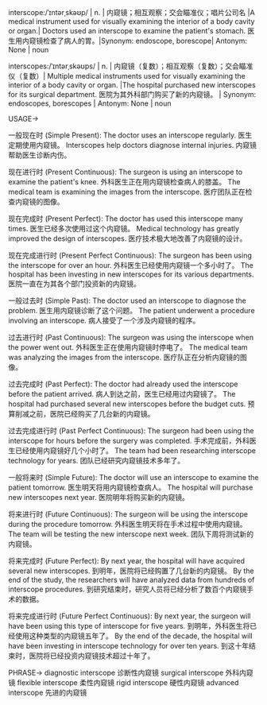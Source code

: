 interscope:/ˈɪntərˌskəʊp/ | n. | 内窥镜；相互观察；交会瞄准仪；唱片公司名 |A medical instrument used for visually examining the interior of a body cavity or organ.| Doctors used an interscope to examine the patient's stomach. 医生用内窥镜检查了病人的胃。|Synonym: endoscope, borescope| Antonym: None | noun

interscopes:/ˈɪntərˌskəʊps/ | n. | 内窥镜（复数）；相互观察（复数）；交会瞄准仪（复数）| Multiple medical instruments used for visually examining the interior of a body cavity or organ. |The hospital purchased new interscopes for its surgical department. 医院为其外科部门购买了新的内窥镜。 | Synonym: endoscopes, borescopes | Antonym: None | noun


USAGE->

一般现在时 (Simple Present):
The doctor uses an interscope regularly. 医生定期使用内窥镜。
Interscopes help doctors diagnose internal injuries. 内窥镜帮助医生诊断内伤。

现在进行时 (Present Continuous):
The surgeon is using an interscope to examine the patient's knee. 外科医生正在用内窥镜检查病人的膝盖。
The medical team is examining the images from the interscope. 医疗团队正在检查内窥镜的图像。

现在完成时 (Present Perfect):
The doctor has used this interscope many times. 医生已经多次使用过这个内窥镜。
Medical technology has greatly improved the design of interscopes. 医疗技术极大地改善了内窥镜的设计。

现在完成进行时 (Present Perfect Continuous):
The surgeon has been using the interscope for over an hour. 外科医生已经使用内窥镜一个多小时了。
The hospital has been investing in new interscopes for its various departments. 医院一直在为其各个部门投资新的内窥镜。


一般过去时 (Simple Past):
The doctor used an interscope to diagnose the problem. 医生用内窥镜诊断了这个问题。
The patient underwent a procedure involving an interscope. 病人接受了一个涉及内窥镜的程序。


过去进行时 (Past Continuous):
The surgeon was using the interscope when the power went out. 外科医生正在使用内窥镜时停电了。
The medical team was analyzing the images from the interscope. 医疗队正在分析内窥镜的图像。


过去完成时 (Past Perfect):
The doctor had already used the interscope before the patient arrived. 病人到达之前，医生已经用过内窥镜了。
The hospital had purchased several new interscopes before the budget cuts. 预算削减之前，医院已经购买了几台新的内窥镜。


过去完成进行时 (Past Perfect Continuous):
The surgeon had been using the interscope for hours before the surgery was completed.  手术完成前，外科医生已经使用内窥镜好几个小时了。
The team had been researching interscope technology for years. 团队已经研究内窥镜技术多年了。


一般将来时 (Simple Future):
The doctor will use an interscope to examine the patient tomorrow. 医生明天将用内窥镜检查病人。
The hospital will purchase new interscopes next year. 医院明年将购买新的内窥镜。


将来进行时 (Future Continuous):
The surgeon will be using the interscope during the procedure tomorrow. 外科医生明天将在手术过程中使用内窥镜。
The team will be testing the new interscope next week. 团队下周将测试新的内窥镜。


将来完成时 (Future Perfect):
By next year, the hospital will have acquired several new interscopes. 到明年，医院将已经购置了几台新的内窥镜。
By the end of the study, the researchers will have analyzed data from hundreds of interscope procedures. 到研究结束时，研究人员将已经分析了数百个内窥镜手术的数据。


将来完成进行时 (Future Perfect Continuous):
By next year, the surgeon will have been using this type of interscope for five years. 到明年，外科医生将已经使用这种类型的内窥镜五年了。
By the end of the decade, the hospital will have been investing in interscope technology for over ten years. 到这十年结束时，医院将已经投资内窥镜技术超过十年了。


PHRASE->
diagnostic interscope 诊断性内窥镜
surgical interscope 外科内窥镜
flexible interscope  柔性内窥镜
rigid interscope 硬性内窥镜
advanced interscope  先进的内窥镜
